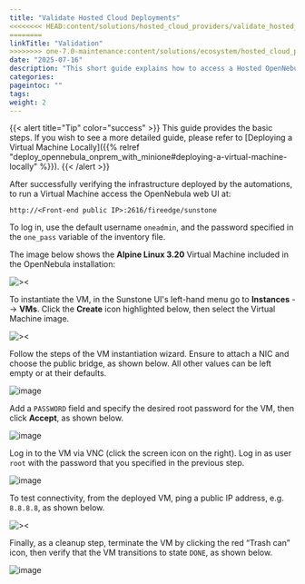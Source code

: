 ```yaml
---
title: "Validate Hosted Cloud Deployments"
<<<<<<<< HEAD:content/solutions/hosted_cloud_providers/validate_hosted_cloud_deployments/common_101_gui_guide.md
========
linkTitle: "Validation"
>>>>>>>> one-7.0-maintenance:content/solutions/ecosystem/hosted_cloud_providers/common_101_gui_guide.md
date: "2025-07-16"
description: "This short guide explains how to access a Hosted OpenNebula Cloud Deployment via the web UI and instantiate and access a Virtual Machine."
categories:
pageintoc: ""
tags:
weight: 2
---
```


<a id="validate-hosted-cloud"></a>

{{< alert title="Tip" color="success" >}}
This guide provides the basic steps. If you wish to see a more detailed guide, please refer to [Deploying a Virtual Machine Locally]({{% relref "deploy_opennebula_onprem_with_minione#deploying-a-virtual-machine-locally" %}}).
{{< /alert >}}

After successfully verifying the infrastructure deployed by the automations, to run a Virtual Machine access the OpenNebula web UI at:

`http://<Front-end public IP>:2616/fireedge/sunstone`

To log in, use the default username `oneadmin`, and the password specified in the `one_pass` variable of the inventory file.

The image below shows the **Alpine Linux 3.20** Virtual Machine included in the OpenNebula installation:

<a id="one-marketplace"></a>
![><][one-marketplace]

To instantiate the VM, in the Sunstone UI's left-hand menu go to **Instances** --> **VMs**. Click the **Create** icon highlighted below, then select the Virtual Machine image.

<a id="one-new-vm"></a>
![><][one-new-vm]

Follow the steps of the VM instantiation wizard. Ensure to attach a NIC and choose the public bridge, as shown below. All other values can be left empty or at their defaults.

<a id="attach-nic"></a>
![image][attach-nic]

Add a `PASSWORD` field and specify the desired root password for the VM, then click **Accept**, as shown below.

<a id="one-vm-config"></a>
![image][one-vm-config]

Log in to the VM via VNC (click the screen icon on the right). Log in as user `root` with the password that you specified in the previous step.

<a id="one-vnc-connect"></a>
![image][one-vnc-connect]

To test connectivity, from the deployed VM, ping a public IP address, e.g. `8.8.8.8`, as shown below.

<a id="one-vnc-connectivity-test"></a>
![><][one-vnc-connectivity-test]

Finally, as a cleanup step, terminate the VM by clicking the red “Trash can” icon, then verify that the VM transitions to state `DONE`, as shown below.

<a id="one-terminate-vm"></a>
![image][one-terminate-vm]

[one-marketplace]: /images/guides/common_101_ui/one-marketplace.png
[one-new-vm]: /images/guides/common_101_ui/one-new-vm.png
[attach-nic]: /images/guides/validate_cloud_deployment_101_ui/attach-nic.png
[one-vm-config]: /images/guides/common_101_ui/one-vm-config.png
[one-vnc-connect]: /images/guides/common_101_ui/one-vnc-connect.png
[one-vnc-connectivity-test]: /images/guides/validate_cloud_deployment_101_ui/one-vnc-connectivity-test.png
[one-terminate-vm]: /images/guides/common_101_ui/one-terminate-vm.png
